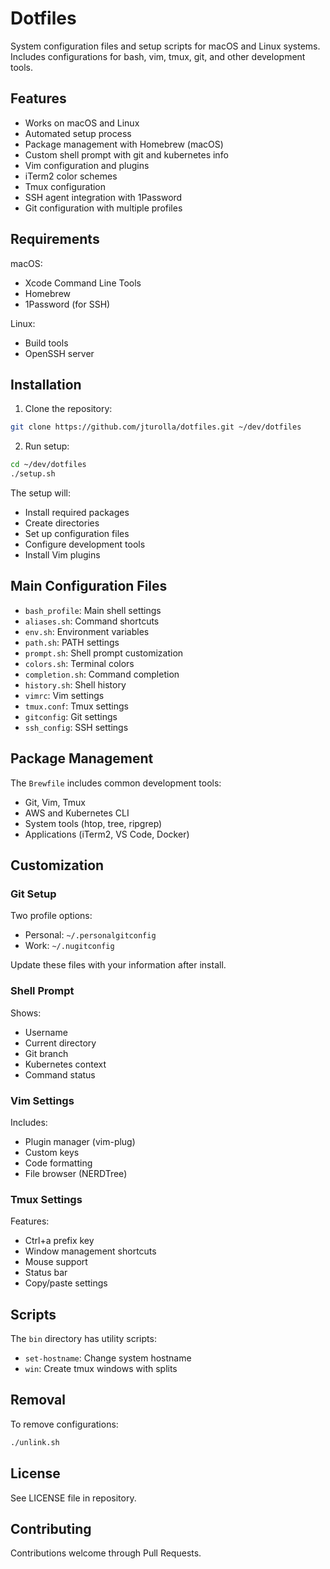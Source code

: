 # Dotfiles

System configuration files and setup scripts for macOS and Linux systems. Includes configurations for bash, vim, tmux, git, and other development tools.

## Features

- Works on macOS and Linux
- Automated setup process
- Package management with Homebrew (macOS)
- Custom shell prompt with git and kubernetes info
- Vim configuration and plugins
- iTerm2 color schemes
- Tmux configuration
- SSH agent integration with 1Password
- Git configuration with multiple profiles

## Requirements

macOS:
- Xcode Command Line Tools
- Homebrew
- 1Password (for SSH)

Linux:
- Build tools
- OpenSSH server

## Installation

1. Clone the repository:
```bash
git clone https://github.com/jturolla/dotfiles.git ~/dev/dotfiles
```

2. Run setup:
```bash
cd ~/dev/dotfiles
./setup.sh
```

The setup will:
- Install required packages
- Create directories
- Set up configuration files
- Configure development tools
- Install Vim plugins

## Main Configuration Files

- `bash_profile`: Main shell settings
- `aliases.sh`: Command shortcuts
- `env.sh`: Environment variables
- `path.sh`: PATH settings
- `prompt.sh`: Shell prompt customization
- `colors.sh`: Terminal colors
- `completion.sh`: Command completion
- `history.sh`: Shell history
- `vimrc`: Vim settings
- `tmux.conf`: Tmux settings
- `gitconfig`: Git settings
- `ssh_config`: SSH settings

## Package Management

The `Brewfile` includes common development tools:
- Git, Vim, Tmux
- AWS and Kubernetes CLI
- System tools (htop, tree, ripgrep)
- Applications (iTerm2, VS Code, Docker)

## Customization

### Git Setup
Two profile options:
- Personal: `~/.personalgitconfig`
- Work: `~/.nugitconfig`

Update these files with your information after install.

### Shell Prompt
Shows:
- Username
- Current directory
- Git branch
- Kubernetes context
- Command status

### Vim Settings
Includes:
- Plugin manager (vim-plug)
- Custom keys
- Code formatting
- File browser (NERDTree)

### Tmux Settings
Features:
- Ctrl+a prefix key
- Window management shortcuts
- Mouse support
- Status bar
- Copy/paste settings

## Scripts

The `bin` directory has utility scripts:
- `set-hostname`: Change system hostname
- `win`: Create tmux windows with splits

## Removal

To remove configurations:
```bash
./unlink.sh
```

## License

See LICENSE file in repository.

## Contributing

Contributions welcome through Pull Requests.
